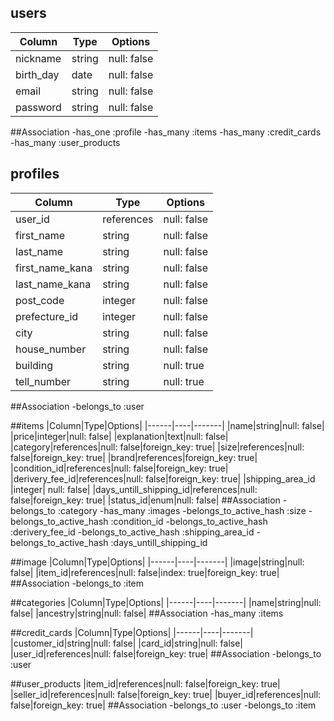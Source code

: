 
## users
|Column|Type|Options|
|------|----|-------|
|nickname |string | null: false|
|birth_day |date | null: false|
|email|string|null: false|
|password|string|null: false|
##Association
-has_one :profile
-has_many :items
-has_many :credit_cards
-has_many :user_products 


## profiles
|Column|Type|Options|
|------|----|-------|
|user_id |references|null: false |foreign_key: true|
|first_name|string|null: false|
|last_name |string|null: false|
|first_name_kana|string|null: false|
|last_name_kana|string|null: false|
|post_code|integer|null: false|
|prefecture_id|integer|null: false|
|city|string|null: false|
|house_number|string|null: false|
|building|string|null: true|
|tell_number|string|null: true|
##Association
-belongs_to :user




##items
|Column|Type|Options|
|------|----|-------|
|name|string|null: false|
|price|integer|null: false|
|explanation|text|null: false|
|category|references|null: false|foreign_key: true|
|size|references|null: false|foreign_key: true|
|brand|references|foreign_key: true|
|condition_id|references|null: false|foreign_key: true|
|derivery_fee_id|references|null: false|foreign_key: true|
|shipping_area_id |integer| null: false|
|days_untill_shipping_id|references|null: false|foreign_key: true|
|status_id|enum|null: false|
##Association
-belongs_to :category
-has_many :images
-belongs_to_active_hash :size
-belongs_to_active_hash :condition_id
-belongs_to_active_hash :derivery_fee_id
-belongs_to_active_hash :shipping_area_id
-belongs_to_active_hash :days_untill_shipping_id

##image
|Column|Type|Options|
|------|----|-------|
|image|string|null: false|
|item_id|references|null: false|index: true|foreign_key: true|
##Association
-belongs_to :item


##categories
|Column|Type|Options|
|------|----|-------|
|name|string|null: false|
|ancestry|string|null: false|
##Association
-has_many :items 

##credit_cards
|Column|Type|Options|
|------|----|-------|
|customer_id|string|null: false|
|card_id|string|null: false|
|user_id|references|null: false|foreign_key: true|
##Association
-belongs_to :user 

##user_products
|item_id|references|null: false|foreign_key: true|
|seller_id|references|null: false|foreign_key: true|
|buyer_id|references|null: false|foreign_key: true|
##Association
-belongs_to :user
-belongs_to :item